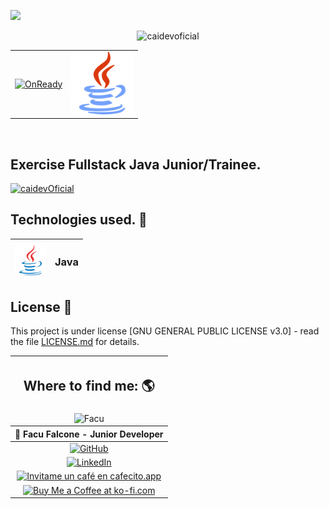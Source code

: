 
![](https://hit.yhype.me/github/profile?user_id=12877139)

<p align="center">
    <img src="https://komarev.com/ghpvc/?username=caidevoficial&label=Profile%20views&color=0e75b6&style=plastic" alt="caidevoficial" />
</p>

<table>
  <tr>
    <td>
      <a href="https://onready.com.ar/" target="_blank"><img alt="OnReady" src="https://onready.com.ar/static/images/logo-color-horizontal.png"/>
    </td>
    <td>
      <img alt="Java" src="https://github.com/caidevOficial/Logos/raw/master/Lenguajes/java.png" height="100px"/>
    </td>
  </tr>
</table>
</br>

## Exercise Fullstack Java Junior/Trainee.
<a href="https://github.com/ryo-ma/github-profile-trophy"><img src="https://github-profile-trophy.vercel.app/?username=caidevOficial" alt="caidevOficial" /></a>
</br>

## Technologies used. 📌
<!-- Java -->
|<a href="https://www.oracle.com/technetwork/es/java/javase/downloads/index.html/"><img align="center" alt="Java 8" src="https://raw.githubusercontent.com/devicons/devicon/master/icons/java/java-original.svg" width="50px" height="50px" />|<h3>Java</h3>|
|--------|----------|
  
## License 📄
This project is under license [GNU GENERAL PUBLIC LICENSE v3.0] - read the file [LICENSE.md](LICENSE) for details.
    
<table align='center'>
  <theader>
  <th><h2 align='center'>Where to find me: 🌎</h2></th>
    <tr align='center'>
      <td>
        <img class="circular" alt="Facu" src="https://avatars1.githubusercontent.com/u/12877139?s=400&u=d369ee24466653d9bbeeb9654930e3ff1c67b76a&v=4" width="80px" height="80px" />
      </td>
    </tr>
    <th><center>🤴 Facu Falcone - Junior Developer</center></th>
    </theader>
    <tbody>
    <tr align='center'>
      <td>
        <a href="https://github.com/caidevOficial/">
          <img alt="GitHub" src="https://img.shields.io/badge/GitHub-%2312100E.svg?&style=for-the-badge&logo=Github&logoColor=white" width="125px" height="30px" />
        </a>
      </td>
    </tr>
    <tr align='center'>
      <td>
          <a href="https://www.linkedin.com/in/facundo-falcone/">
            <img alt="LinkedIn" src="https://img.shields.io/badge/linkedin-%230077B5.svg?&style=for-the-badge&logo=linkedin&logoColor=white" width="125px" height="30px" />
          </a>
      </td>
    </tr>
    <tr align='center'>
      <td>
        <a href="https://cafecito.app/caidevoficial/">
          <img alt='Invitame un café en cafecito.app' srcset='https://cdn.cafecito.app/imgs/buttons/button_5.png 1x, https://cdn.cafecito.app/imgs/buttons/button_5_2x.png 2x, https://cdn.cafecito.app/imgs/buttons/button_5_3.75x.png 3.75x' src='https://cdn.cafecito.app/imgs/buttons/button_5.png' width="125px" height="30px" />
        </a>
      </td>
    </tr>
    <tr align='center'>
      <td>
        <a href='https://ko-fi.com/P5P74JBOH' target='_blank'>
          <img width="125px" height="30px" style='border:0px;height:36px;' src='https://cdn.ko-fi.com/cdn/kofi1.png?v=2' border='0' alt='Buy Me a Coffee at ko-fi.com' />
        </a>
      </td>
    </tr>
  </tbody>
</table>
